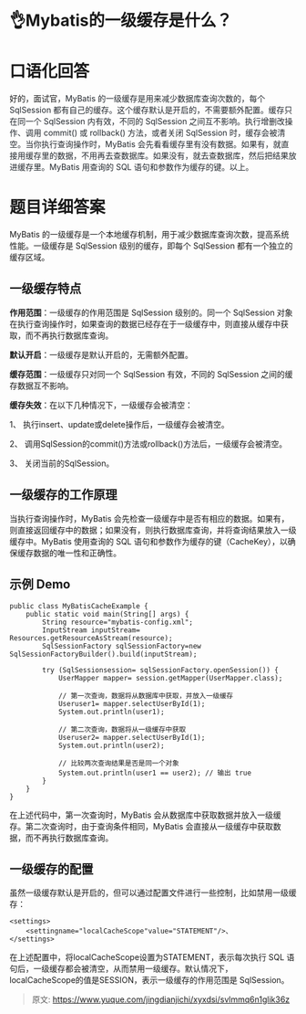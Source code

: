 # 👌Mybatis的一级缓存是什么？

# 口语化回答
好的，面试官，<font style="color:rgb(36, 41, 47);">MyBatis 的一级缓存是用来减少数据库查询次数的，每个 SqlSession 都有自己的缓存。这个缓存默认是开启的，不需要额外配置。缓存只在同一个 SqlSession 内有效，不同的 SqlSession 之间互不影响。执行增删改操作、调用 commit() 或 rollback() 方法，或者关闭 SqlSession 时，缓存会被清空。当你执行查询操作时，MyBatis 会先看看缓存里有没有数据。如果有，就直接用缓存里的数据，不用再去查数据库。如果没有，就去查数据库，然后把结果放进缓存里。MyBatis 用查询的 SQL 语句和参数作为缓存的键。以上。</font>

# 题目详细答案
MyBatis 的一级缓存是一个本地缓存机制，用于减少数据库查询次数，提高系统性能。一级缓存是 SqlSession 级别的缓存，即每个 SqlSession 都有一个独立的缓存区域。

## 一级缓存特点
**作用范围**：一级缓存的作用范围是 SqlSession 级别的。同一个 SqlSession 对象在执行查询操作时，如果查询的数据已经存在于一级缓存中，则直接从缓存中获取，而不再执行数据库查询。

**默认开启**：一级缓存是默认开启的，无需额外配置。

**缓存范围**：一级缓存只对同一个 SqlSession 有效，不同的 SqlSession 之间的缓存数据互不影响。

**缓存失效**：在以下几种情况下，一级缓存会被清空：

1、 执行insert、update或delete操作后，一级缓存会被清空。

2、 调用SqlSession的commit()方法或rollback()方法后，一级缓存会被清空。

3、 关闭当前的SqlSession。

## 一级缓存的工作原理
当执行查询操作时，MyBatis 会先检查一级缓存中是否有相应的数据。如果有，则直接返回缓存中的数据；如果没有，则执行数据库查询，并将查询结果放入一级缓存中。MyBatis 使用查询的 SQL 语句和参数作为缓存的键（CacheKey），以确保缓存数据的唯一性和正确性。

## 示例 Demo
```plain
public class MyBatisCacheExample {
    public static void main(String[] args) {
        String resource="mybatis-config.xml";
        InputStream inputStream= Resources.getResourceAsStream(resource);
        SqlSessionFactory sqlSessionFactory=new SqlSessionFactoryBuilder().build(inputStream);

        try (SqlSessionsession= sqlSessionFactory.openSession()) {
            UserMapper mapper= session.getMapper(UserMapper.class);

            // 第一次查询，数据将从数据库中获取，并放入一级缓存
            Useruser1= mapper.selectUserById(1);
            System.out.println(user1);

            // 第二次查询，数据将从一级缓存中获取
            Useruser2= mapper.selectUserById(1);
            System.out.println(user2);

            // 比较两次查询结果是否是同一个对象
            System.out.println(user1 == user2); // 输出 true
        }
    }
}
```

在上述代码中，第一次查询时，MyBatis 会从数据库中获取数据并放入一级缓存。第二次查询时，由于查询条件相同，MyBatis 会直接从一级缓存中获取数据，而不再执行数据库查询。

## 一级缓存的配置
虽然一级缓存默认是开启的，但可以通过配置文件进行一些控制，比如禁用一级缓存：

```plain
<settings>
    <settingname="localCacheScope"value="STATEMENT"/>、
</settings>
```

在上述配置中，将localCacheScope设置为STATEMENT，表示每次执行 SQL 语句后，一级缓存都会被清空，从而禁用一级缓存。默认情况下，localCacheScope的值是SESSION，表示一级缓存的作用范围是 SqlSession。



> 原文: <https://www.yuque.com/jingdianjichi/xyxdsi/svlmmq6n1glik36z>